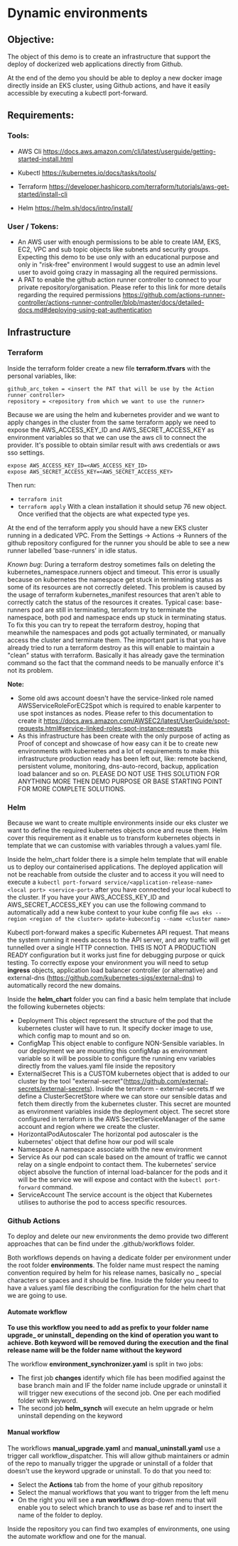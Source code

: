 # Dynamic environments

## Objective:

The object of this demo is to create an infrastructure that support the deploy of dockerized web applications directly from Github.

At the end of the demo you should be able to deploy a new docker image directly inside an EKS cluster, using Github actions, and have it easily accessible by executing a kubectl port-forward.


## Requirements:

### Tools:

- AWS Cli https://docs.aws.amazon.com/cli/latest/userguide/getting-started-install.html

- Kubectl https://kubernetes.io/docs/tasks/tools/

- Terraform https://developer.hashicorp.com/terraform/tutorials/aws-get-started/install-cli

- Helm https://helm.sh/docs/intro/install/


### User / Tokens:

- An AWS user with enough permissions to be able to create IAM, EKS, EC2, VPC and sub topic objects like subnets and security groups. Expecting this demo to be use only with an educational purpose and only in "risk-free" environment I would suggest to use an admin level user to avoid going crazy in massaging all the required permissions.
- A PAT to enable the github action runner controller to connect to your private repository/organisation. Please refer to this link for more details regarding the required permissions https://github.com/actions-runner-controller/actions-runner-controller/blob/master/docs/detailed-docs.md#deploying-using-pat-authentication

## Infrastructure

### Terraform

Inside the terraform folder create a new file  **terraform.tfvars** with the personal variables, like:

```
github_arc_token = <insert the PAT that will be use by the Action runner controller>
repository = <repository from which we want to use the runner>
```
Because we are using the helm and kubernetes provider and we want to apply changes in the cluster from the same terraform apply we need to expose the AWS_ACCESS_KEY_ID and AWS_SECRET_ACCESS_KEY as environment variables so that we can use the aws cli to connect the provider. It's possible to obtain similar result with aws credentials or aws sso settings.

```
expose AWS_ACCESS_KEY_ID=<AWS_ACCESS_KEY_ID>
expose AWS_SECRET_ACCESS_KEY=<AWS_SECRET_ACCESS_KEY>
```

Then run:
- `terraform init`
- `terraform apply` With a clean installation it should setup 76 new object. Once verified that the objects are what expected type yes.

At the end of the terraform apply you should have a new EKS cluster running in a dedicated VPC.
From the Settings -> Actions -> Runners of the github repository configured for the runner you should be able to see a new runner labelled 'base-runners' in idle status.

*Known bug*: During a terraform destroy sometimes fails on deleting the kubernetes_namespace.runners object and timeout. This error is usually because on kubernetes the namespace get stuck in terminating status as some of its resources are not correctly deleted. This problem is caused by the usage of terraform kubernetes_manifest resources that aren't able to correctly catch the status of the resources it creates. Typical case: base-runners pod are still in terminating, terraform try to terminate the namespace, both pod and namespace ends up stuck in terminating status.
To fix this you can try to repeat the terraform destroy, hoping that meanwhile the namespaces and pods got actually terminated, or manually access the cluster and terminate them. The important part is that you have already tried to run a terraform destroy as this will enable to maintain a "clean" status with terraform. Basically it has already gave the termination command so the fact that the command needs to be manually enforce it's not its problem.

**Note:**
- Some old aws account doesn't have the service-linked role named AWSServiceRoleForEC2Spot which is required to enable karpenter to use spot instances as nodes. Please refer to this documentation to create it https://docs.aws.amazon.com/AWSEC2/latest/UserGuide/spot-requests.html#service-linked-roles-spot-instance-requests
- As this infrastructure has been create with the only purpose of acting as Proof of concept and showcase of how easy can it be to create new environments with kubernetes and a lot of requirements to make this infrastructure production ready has been left out, like: remote backend, persistent volume, monitoring, dns-auto-record, backup, application load balancer and so on. PLEASE DO NOT USE THIS SOLUTION FOR ANYTHING MORE THEN DEMO PURPOSE OR BASE STARTING POINT FOR MORE COMPLETE SOLUTIONS.

### Helm

Because we want to create multiple environments inside our eks cluster we want to define the required kubernetes objects once and reuse them.
Helm cover this requirement as it enable us to transform kubernetes objects in template that we can customise with variables through a values.yaml file.

Inside the helm_chart folder there is a simple helm template that will enable us to deploy our containerised applications.
The deployed application will not be reachable from outside the cluster and to access it you will need to execute a `kubectl port-forward service/<application-release-name> <local port> <service-port>` after you have connected your local kubectl to the cluster. If you have your AWS_ACCESS_KEY_ID and AWS_SECRET_ACCESS_KEY you can use the following command to automatically add a new kube context to your kube config file `aws eks --region <region of the cluster> update-kubeconfig --name <cluster name>`

Kubectl port-forward makes a specific Kubernetes API request. That means the system running it needs access to the API server, and any traffic will get tunnelled over a single HTTP connection. THIS IS NOT A PRODUCTION READY configuration but it works just fine for debugging purpose or quick testing. To correctly expose your environment you will need to setup **ingress** objects, application load balancer controller (or alternative) and external-dns (https://github.com/kubernetes-sigs/external-dns) to automatically record the new domains.

Inside the **helm_chart** folder you can find a basic helm template that include the following kubernetes objects:
- Deployment
  This object represent the structure of the pod that the kubernetes cluster will have to run. It specify docker image to use, which config map to mount and so on.
- ConfigMap
  This object enable to configure NON-Sensible variables. In our deployment we are mounting this configMap as environment variable so it will be possible to configure the running env variables directly from the values.yaml file inside the repository
- ExternalSecret
  This is a CUSTOM kubernetes object that is added to our cluster by the tool "external-secret"(https://github.com/external-secrets/external-secrets). Inside the terraform - external-secrets.tf we define a ClusterSecretStore where we can store our sensible datas and fetch them directly from the kubernetes cluster. This secret are mounted as environment variables inside the deployment object.
  The secret store configured in terraform is the AWS SecretServiceManager of the same account and region where we create the cluster.
- HorizontalPodAutoscaler
  The horizontal pod autoscaler is the kubernetes' object that define how our pod will scale
- Namespace
  A namespace associate with the new environment
- Service
  As our pod can scale based on the amount of traffic we cannot relay on a single endpoint to contact them. The kubernetes' service object absolve the function of internal load-balancer for the pods and it will be the service we will expose and contact with the `kubectl port-forward` command.
- ServiceAccount
  The service account is the object that Kubernetes utilises to authorise the pod to access specific resources.

### Github Actions

To deploy and delete our new environments the demo provide two different approaches that can be find under the .github/workflows folder.

Both workflows depends on having a dedicate folder per environment under the root folder **environments**.
The folder name must respect the naming convention required by helm for his release names, basically no _ special characters or spaces and it should be fine.
Inside the folder you need to have a values.yaml file describing the configuration for the helm chart that we are going to use.

#### Automate workflow

**To use this workflow you need to add as prefix to your folder name upgrade_ or uninstall_ depending on the kind of operation you want to achieve. Both keyword will be removed during the execution and the final release name will be the folder name without the keyword**

The workflow **environment_synchronizer.yaml** is split in two jobs:
- The first job **changes** identify which file has been modified against the base branch main and IF the folder name include upgrade or uninstall it will trigger new executions of the second job. One per each modified folder with keyword.
- The second job **helm_synch** will execute an helm upgrade or helm uninstall depending on the keyword

#### Manual workflow

The workflows **manual_upgrade.yaml** and **manual_uninstall.yaml** use a trigger call workflow_dispatcher.
This will allow github maintainers or admin of the repo to manually trigger the upgrade or uninstall of a folder that doesn't use the keyword upgrade or uninstall.
To do that you need to:

- Select the **Actions** tab from the home of your github repository
- Select the manual workflows that you want to trigger from the left menu
- On the right you will see a **run workflows** drop-down menu that will enable you to select which branch to use as base ref and to insert the name of the folder to deploy.

Inside the repository you can find two examples of environments, one using the automate workflow and one for the manual.